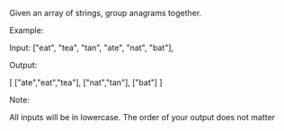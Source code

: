 Given an array of strings, group anagrams together.

Example:

Input: ["eat", "tea", "tan", "ate", "nat", "bat"],

Output:

[
  ["ate","eat","tea"],
  ["nat","tan"],
  ["bat"]
]

Note:

All inputs will be in lowercase.
The order of your output does not matter
